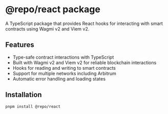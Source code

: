 # @repo/react package

A TypeScript package that provides React hooks for interacting with smart contracts using Wagmi v2 and Viem v2.

## Features

- Type-safe contract interactions with TypeScript
- Built with Wagmi v2 and Viem v2 for reliable blockchain interactions
- Hooks for reading and writing to smart contracts
- Support for multiple networks including Arbitrum
- Automatic error handling and loading states

## Installation

```bash
pnpm install @repo/react
```
